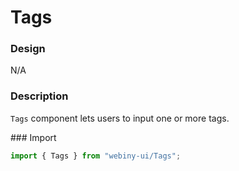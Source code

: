 # Tags

### Design
N/A

### Description
`Tags` component lets users to input one or more tags.

### Import
```js
import { Tags } from "webiny-ui/Tags";
```